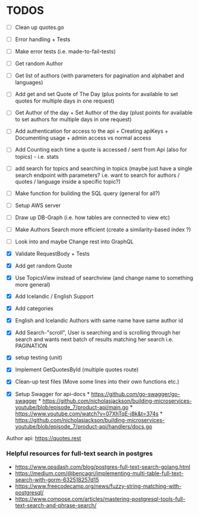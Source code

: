 # TODOS

- [ ] Clean up quotes.go
- [ ] Error handling + Tests
- [ ] Make error tests (i.e. made-to-fail-tests)
- [ ] Get random Author
- [ ] Get list of authors (with parameters for pagination and alphabet and languages)
- [ ] Add get and set Quote of The Day (plus points for available to set quotes for multiple days in one request)
- [ ] Get Author of the day + Set Author of the day (plust points for available to set authors for multiple days in one request)
- [ ] Add authentication for access to the api + Creating apiKeys + Documenting usage + admin access vs normal access
- [ ] Add Counting each time a quote is accessed / sent from Api (also for topics) - i.e. stats
- [ ] add search for topics and searching in topics (maybe just have a single search endpoint with parameters? i.e. want to search for authors / quotes / language inside a specific topic?)
- [ ] Make function for building the SQL query (general for all?)
- [ ] Setup AWS server
- [ ] Draw up DB-Graph (i.e. how tables are connected to view etc)
- [ ] Make Authors Search more efficient (create a similarity-based index ?)
- [ ] Look into and maybe Change rest into GraphQL
- [x] Validate RequestBody + Tests
- [x] Add get random Quote
- [x] Use TopicsView instead of searchview (and change name to something more general)
- [x] Add Icelandic / English Support
- [x] Add categories
- [x] English and Icelandic Authors with same name have same author id
- [x] Add Search-"scroll", User is searching and is scrolling through her search and wants next batch of results matching her search i.e. PAGINATION
- [x] setup testing (unit)
- [x] Implement GetQuotesById (multiple quotes route)
- [x] Clean-up test files (Move some lines into their own functions etc.)
- [x] Setup Swagger for api-docs 
      * https://github.com/go-swagger/go-swagger
      * https://github.com/nicholasjackson/building-microservices-youtube/blob/episode_7/product-api/main.go
      * https://www.youtube.com/watch?v=07XhTqE-j8k&t=374s
      * https://github.com/nicholasjackson/building-microservices-youtube/blob/episode_7/product-api/handlers/docs.go


Author api: https://quotes.rest




### Helpful resources for full-text search in postgres

* https://www.opsdash.com/blog/postgres-full-text-search-golang.html 
* https://medium.com/@bencagri/implementing-multi-table-full-text-search-with-gorm-632518257d15
* https://www.freecodecamp.org/news/fuzzy-string-matching-with-postgresql/
* https://www.compose.com/articles/mastering-postgresql-tools-full-text-search-and-phrase-search/ 
